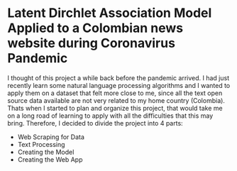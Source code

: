# Latent Dirchlet Association Model Applied to a Colombian news website during Coronavirus Pandemic

I thought of this project a while back before the pandemic arrived. I had just recently learn some natural language processing algorithms and 
I wanted to apply them on a dataset that felt more close to me, since all the text open source data available are not very related to my home country (Colombia). Thats when I 
started to plan and organize this project, that would take me on a long road of learning to apply with all the difficulties that this may bring. Therefore, I decided to divide
the project into 4 parts:

- Web Scraping for Data
- Text Processing 
- Creating the Model
-  Creating the Web App 
